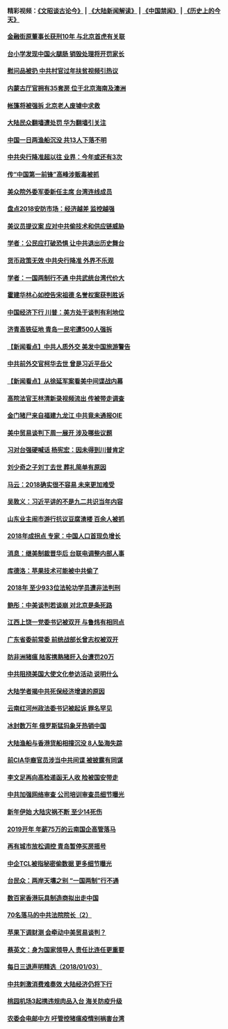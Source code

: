 #### 精彩视频：[《文昭谈古论今》](https://github.com/gfw-breaker/wenzhao/blob/master/README.md?t=01050930) | [《大陆新闻解读》](https://github.com/gfw-breaker/ntdtv-comedy/blob/master/README.md?t=01050930) | [《中国禁闻》](https://github.com/gfw-breaker/ntdtv-news/blob/master/README.md?t=01050930) | [《历史上的今天》](https://github.com/gfw-breaker/today-in-history/blob/master/README.md?t=01050930) 


#### [金融街原董事长获刑10年 与北京首虎有关联](../pages/nsc413/n10955123.md?t=01050930) 

#### [台小学发现中国火腿肠 销毁处理将开罚家长](../pages/nsc413/n10954878.md?t=01050930) 

#### [慰问品被扔 中共村官过年扶贫视频引热议](../pages/nsc413/n10954791.md?t=01050930) 

#### [内蒙古厅官拥有35套房 位于北京海南及澳洲](../pages/nsc413/n10954923.md?t=01050930) 

#### [帐篷将被强拆 北京老人废墟中求救](../pages/nsc413/n10954963.md?t=01050930) 

#### [大陆民众翻墙遭处罚 华为翻墙引关注](../pages/nsc413/n10954587.md?t=01050930) 

#### [中国一日两渔船沉没 共13人下落不明](../pages/nsc413/n10954742.md?t=01050930) 

#### [中共央行降准超以往 业界：今年或还有3次](../pages/nsc413/n10954627.md?t=01050930) 

#### [传“中国第一前锋”高峰涉贩毒被抓](../pages/nsc413/n10954675.md?t=01050930) 

#### [美众院外委军委新任主席 台湾连线成员](../pages/nsc413/n10954694.md?t=01050930) 

#### [盘点2018安防市场：经济越差 监控越强](../pages/nsc413/n10954601.md?t=01050930) 

#### [美议员提议案 应对中共偷技术和供应链威胁](../pages/nsc413/n10954406.md?t=01050930) 

#### [学者：公民应打破恐惧 让中共退出历史舞台](../pages/nsc413/n10954345.md?t=01050930) 

#### [货币政策无效 中共央行降准 外界不乐观](../pages/nsc413/n10954010.md?t=01050930) 

#### [学者：一国两制行不通 中共武统台湾代价大](../pages/nsc413/n10954173.md?t=01050930) 

#### [霍建华林心如控告宋祖德 名誉权案获判胜诉](../pages/nsc413/n10954047.md?t=01050930) 

#### [中国经济下行 川普：美方处于谈判有利地位](../pages/nsc413/n10954366.md?t=01050930) 

#### [济青高铁征地 青岛一民宅遭500人强拆](../pages/nsc413/n10954118.md?t=01050930) 

#### [【新闻看点】中共人质外交 美发中国旅游警告](../pages/nsc413/n10954034.md?t=01050930) 

#### [中共前外交官柯华去世 曾是习近平岳父](../pages/nsc413/n10954264.md?t=01050930) 

#### [【新闻看点】从徐延军案看美中间谍战内幕](../pages/nsc413/n10953966.md?t=01050930) 

#### [高院法官王林清新录视频流出 传被带走调查](../pages/nsc413/n10954088.md?t=01050930) 

#### [金门猪尸来自福建九龙江 中共竟未通报OIE](../pages/nsc413/n10952517.md?t=01050930) 

#### [美中贸易谈判下周一展开 涉及哪些议题](../pages/nsc413/n10954176.md?t=01050930) 

#### [习对台强硬喊话 杨宪宏：因未得到川普肯定](../pages/nsc413/n10953483.md?t=01050930) 

#### [刘少奇之子刘丁去世 葬礼简单有原因](../pages/nsc413/n10954072.md?t=01050930) 

#### [马云：2018确实很不容易 未来更加难受](../pages/nsc413/n10953785.md?t=01050930) 

#### [吴敦义：习近平讲的不是九二共识当年内容](../pages/nsc413/n10954004.md?t=01050930) 

#### [山东业主闹市游行抗议豆腐渣楼 百余人被抓](../pages/nsc413/n10954050.md?t=01050930) 

#### [2018年成拐点 专家：中国人口首现负增长](../pages/nsc413/n10953952.md?t=01050930) 

#### [消息：继美制裁晋华后 台联电调整内部人事](../pages/nsc413/n10953969.md?t=01050930) 

#### [库德洛：苹果技术可能被中共偷了](../pages/nsc413/n10953981.md?t=01050930) 

#### [2018年 至少933位法轮功学员遭非法判刑](../pages/nsc413/n10901584.md?t=01050930) 

#### [鲍彤：中美谈判若谈崩 对北京是条死路](../pages/nsc413/n10953737.md?t=01050930) 

#### [江西上饶一党委书记被双开 与鲁炜有相同点](../pages/nsc413/n10953452.md?t=01050930) 


#### [广东省委前常委 前统战部长曾志权被双开](../pages/nsc413/n10953260.md?t=01050930) 

#### [防非洲猪瘟 陆客携熟猪肝入台遭罚20万](../pages/nsc413/n10953395.md?t=01050930) 

#### [中共阻挠美国大使文化参访活动 说明什么](../pages/nsc413/n10951984.md?t=01050930) 

#### [大陆学者揭中共死保经济增速的原因](../pages/nsc413/n10952560.md?t=01050930) 

#### [云南红河州政法委书记被起诉 罪名罕见](../pages/nsc413/n10952848.md?t=01050930) 

#### [冰封数万年 俄罗斯猛犸象牙热销中国](../pages/nsc413/n10952945.md?t=01050930) 

#### [大陆渔船与香港货船相撞沉没 8人坠海失踪](../pages/nsc413/n10952634.md?t=01050930) 

#### [前CIA华裔官员涉当中共间谍 被披露有同谋](../pages/nsc413/n10951790.md?t=01050930) 

#### [李文足再向高检递函无人收 险被国安带走](../pages/nsc413/n10952705.md?t=01050930) 

#### [中共加强网络审查 公司培训审查员细节曝光](../pages/nsc413/n10952615.md?t=01050930) 

#### [新年伊始 大陆灾祸不断 至少14死伤](../pages/nsc413/n10952435.md?t=01050930) 

#### [2019开年 年薪75万的云南国企高管落马](../pages/nsc413/n10952381.md?t=01050930) 

#### [再有城市放松调控 青岛暂停买房摇号](../pages/nsc413/n10952332.md?t=01050930) 

#### [中企TCL被指秘密偷数据 更多细节曝光](../pages/nsc413/n10952213.md?t=01050930) 

#### [台民众：两岸天壤之别 “一国两制”行不通](../pages/nsc413/n10952156.md?t=01050930) 

#### [数百家香港玩具制造商拟出走中国](../pages/nsc413/n10952124.md?t=01050930) 

#### [70名落马的中共法院院长（2）](../pages/nsc413/n10933714.md?t=01050930) 

#### [苹果下调财测 会牵动中美贸易谈判？](../pages/nsc413/n10952252.md?t=01050930) 

#### [蔡英文：身为国家领导人 责任比连任更重要](../pages/nsc413/n10951160.md?t=01050930) 

#### [每日三退声明精选（2018/01/03）](../pages/nsc413/n10952380.md?t=01050930) 

#### [中共刺激消费难奏效 大陆经济仍将下行](../pages/nsc413/n10952233.md?t=01050930) 

#### [桃园机场3起携违规肉品入台 海关防疫升级](../pages/nsc413/n10952268.md?t=01050930) 

#### [农委会电邮中方 吁管控猪瘟疫情别祸害台湾](../pages/nsc413/n10952226.md?t=01050930) 

